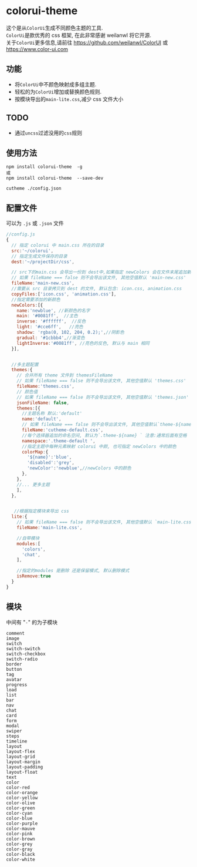 # colorui-theme

这个是从`ColorUi`生成不同颜色主题的工具.  
`ColorUi`是款优秀的 css 框架, 在此非常感谢 weilanwl 将它开源.  
关于`ColorUi`更多信息,请前往 <https://github.com/weilanwl/ColorUI> 或 <https://www.color-ui.com>

## 功能

- 将`ColorUi`中不颜色映射成多组主题.
- 轻松的为`ColorUi`增加或替换颜色规则.
- 按模块导出的`main-lite.css`,减少 css 文件大小

## TODO

- 通过`uncss`过滤没用的`css`规则

## 使用方法

```
npm install colorui-theme  -g
或
npm install colorui-theme  --save-dev

cutheme ./config.json
```

## 配置文件

可以为 `.js` 或 `.json` 文件

```js
//config.js
{
  // 指定 colorui 中 main.css 所在的目录
  src:'~/colorui',
  // 指定生成文件保存的目录
  dest:'~/projectDir/css',

  // src下的main.css 会导出一份到 dest中,如果指定 newColors 会在文件末尾追加新的颜色规则
  // 如果 fileName === false 则不会导出该文件, 其他空值默认 'main-new.css'
  fileName:'main-new.css',
  //需要从 src 目录拷贝到 dest 的文件, 默认包含: icon.css, animation.css
  copyFiles:['icon.css', 'animation.css'],
  //指定需要添加的新颜色
  newColors:[{
    name:'newblue', //新颜色的名字
    main: '#0081ff',  //主色
    inverse: '#ffffff',  //反色
    light: '#cce6ff',   //亮色
    shadow: 'rgba(0, 102, 204, 0.2);',//阴影色
    gradual: '#1cbbb4',//渐变色
    lightInverse:'#0081ff', //亮色的反色, 默认与 main 相同
  }],


  //多主题配置
  themes:{
    // 合并所有 theme 文件到 themesFileName
    // 如果 fileName === false 则不会导出该文件, 其他空值默认 'themes.css'
    fileName:'themes.css',
    // 颜色值
    // 如果 fileName === false 则不会导出该文件, 其他空值默认 'themes.json'
    jsonFileName: false,
    themes:[{
      //主题名称 默认:'default'
      name:'default',
      // 如果 fileName === false 则不会导出该文件, 其他空值默认`theme-${name}.css`
      fileName:'cutheme-default.css',
      //每个选择器追加的命名空间, 默认为`.theme-${name} ` 注意:通常后面有空格
      namespace:'.theme-default ',
      //指定主题中每种元素映射 colorui 中颜, 也可指定 newColors 中的颜色
      colorMap:{
        '${name}':'blue',
        'disabled':'grey',
        'newColor':'newblue',//newColors 中的颜色
      },
    },
    //... 更多主题
    ],
  },


   //根据指定模块来导出 css
  lite:{
    // 如果 fileName === false 则不会导出该文件, 其他空值默认 `main-lite.css`
    fileName:'main-lite.css',

    //自带模块
    modules:[
      'colors',
      'chat',
    ],

    //指定的modules 是删除 还是保留模式, 默认删除模式
    isRemove:true
  }
}
```

## 模块

中间有 "`-`" 的为子模块

```
comment
image
switch
switch-switch
switch-checkbox
switch-radio
border
button
tag
avatar
progress
load
list
bar
nav
chat
card
form
modal
swiper
steps
timeline
layout
layout-flex
layout-grid
layout-margin
layout-padding
layout-float
text
color
color-red
color-orange
color-yellow
color-olive
color-green
color-cyan
color-blue
color-purple
color-mauve
color-pink
color-brown
color-grey
color-gray
color-black
color-white
```
